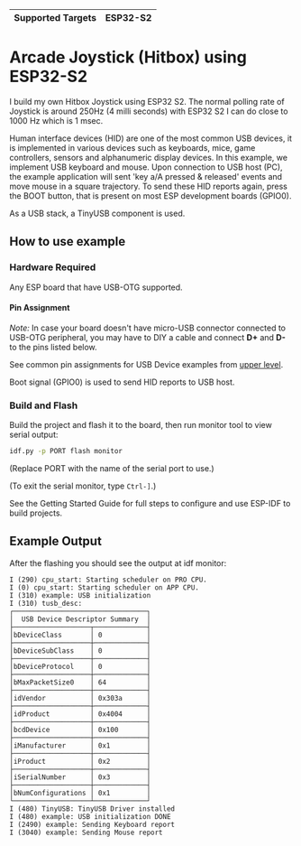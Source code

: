 | Supported Targets | ESP32-S2 
| ----------------- | -------- 

# Arcade Joystick (Hitbox) using ESP32-S2

I build my own Hitbox Joystick using ESP32 S2. The normal polling rate of Joystick is around 250Hz (4 milli seconds) with ESP32 S2 I can do close to 1000 Hz which is 
1 msec.

Human interface devices (HID) are one of the most common USB devices, it is implemented in various devices such as keyboards, mice, game controllers, sensors and alphanumeric display devices.
In this example, we implement USB keyboard and mouse.
Upon connection to USB host (PC), the example application will sent 'key a/A pressed & released' events and move mouse in a square trajectory. To send these HID reports again, press the BOOT button, that is present on most ESP development boards (GPIO0).

As a USB stack, a TinyUSB component is used.

## How to use example

### Hardware Required

Any ESP board that have USB-OTG supported.

#### Pin Assignment

_Note:_ In case your board doesn't have micro-USB connector connected to USB-OTG peripheral, you may have to DIY a cable and connect **D+** and **D-** to the pins listed below.

See common pin assignments for USB Device examples from [upper level](../../README.md#common-pin-assignments).

Boot signal (GPIO0) is used to send HID reports to USB host.

### Build and Flash

Build the project and flash it to the board, then run monitor tool to view serial output:

```bash
idf.py -p PORT flash monitor
```

(Replace PORT with the name of the serial port to use.)

(To exit the serial monitor, type ``Ctrl-]``.)

See the Getting Started Guide for full steps to configure and use ESP-IDF to build projects.

## Example Output

After the flashing you should see the output at idf monitor:

```
I (290) cpu_start: Starting scheduler on PRO CPU.
I (0) cpu_start: Starting scheduler on APP CPU.
I (310) example: USB initialization
I (310) tusb_desc:
┌─────────────────────────────────┐
│  USB Device Descriptor Summary  │
├───────────────────┬─────────────┤
│bDeviceClass       │ 0           │
├───────────────────┼─────────────┤
│bDeviceSubClass    │ 0           │
├───────────────────┼─────────────┤
│bDeviceProtocol    │ 0           │
├───────────────────┼─────────────┤
│bMaxPacketSize0    │ 64          │
├───────────────────┼─────────────┤
│idVendor           │ 0x303a      │
├───────────────────┼─────────────┤
│idProduct          │ 0x4004      │
├───────────────────┼─────────────┤
│bcdDevice          │ 0x100       │
├───────────────────┼─────────────┤
│iManufacturer      │ 0x1         │
├───────────────────┼─────────────┤
│iProduct           │ 0x2         │
├───────────────────┼─────────────┤
│iSerialNumber      │ 0x3         │
├───────────────────┼─────────────┤
│bNumConfigurations │ 0x1         │
└───────────────────┴─────────────┘
I (480) TinyUSB: TinyUSB Driver installed
I (480) example: USB initialization DONE
I (2490) example: Sending Keyboard report
I (3040) example: Sending Mouse report
```
